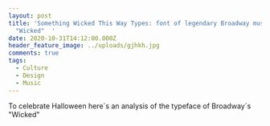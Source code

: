 ```yaml
---
layout: post
title: 'Something Wicked This Way Types: font of legendary Broadway musical
  "Wicked"  '
date: 2020-10-31T14:12:00.000Z
header_feature_image: ../uploads/gjhkh.jpg
comments: true
tags:
  - Culture
  - Design
  - Music
---
```

To celebrate Halloween here`s an analysis of the typeface of Broadway´s "Wicked"